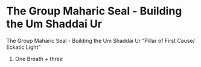 # The Group Maharic Seal - Building the Um Shaddai Ur

The Group Maharic Seal - Building the Um Shaddai Ur
“Pillar of First Cause/ Eckatic Light”
1. One Breath + three